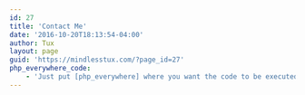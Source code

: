 ```yaml
---
id: 27
title: 'Contact Me'
date: '2016-10-20T18:13:54-04:00'
author: Tux
layout: page
guid: 'https://mindlesstux.com/?page_id=27'
php_everywhere_code:
    - 'Just put [php_everywhere] where you want the code to be executed.'
---
```


